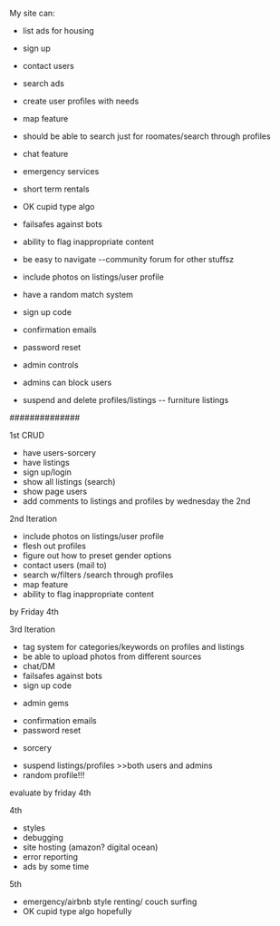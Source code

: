 My site can:

- list ads for housing
- sign up
- contact users
- search ads
- create user profiles with needs

- map feature
- should be able to search just for roomates/search through profiles
- chat feature
- emergency services
- short term rentals
- OK cupid type algo
- failsafes against bots
- ability to flag inappropriate content
- be easy to navigate
--community forum for other stuffsz

- include photos on listings/user profile
- have a random match system
- sign up code
- confirmation emails
- password reset
- admin controls
- admins can block users

- suspend and delete profiles/listings
-- furniture listings


##############

1st
CRUD
- have users-sorcery
- have listings
- sign up/login
- show all listings
(search)
- show page users
- add comments to listings and profiles
by wednesday the 2nd

2nd Iteration

- include photos on listings/user profile
- flesh out profiles
- figure out how to preset gender options
- contact users (mail to)
- search w/filters /search through profiles
- map feature
- ability to flag inappropriate content

by Friday 4th


3rd Iteration
- tag system for categories/keywords on profiles and listings
- be able to upload photos from different sources
- chat/DM
- failsafes against bots
- sign up code
* admin gems
- confirmation emails
- password reset
* sorcery
- suspend listings/profiles >>both users and admins
- random profile!!!

evaluate by friday 4th


4th
- styles
- debugging
- site hosting (amazon? digital ocean)
- error reporting
- ads
by some time


5th
- emergency/airbnb style renting/ couch surfing
- OK cupid type algo
hopefully
